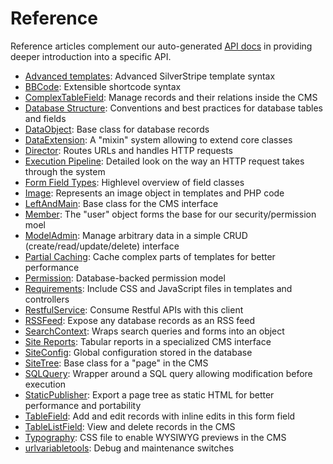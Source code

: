 # Reference #

Reference articles complement our auto-generated [API docs](http://api.silverstripe.org) in providing deeper introduction into a specific API. 

* [Advanced templates](advanced-templates): Advanced SilverStripe template syntax
* [BBCode](bbcode): Extensible shortcode syntax
* [ComplexTableField](complextablefield): Manage records and their relations inside the CMS
* [Database Structure](database-structure): Conventions and best practices for database tables and fields
* [DataObject](dataobject): Base class for database records
* [DataExtension](dataextension): A "mixin" system allowing to extend core classes
* [Director](director): Routes URLs and handles HTTP requests
* [Execution Pipeline](execution-pipeline): Detailed look on the way an HTTP request takes through the system
* [Form Field Types](form-field-types): Highlevel overview of field classes
* [Image](image): Represents an image object in templates and PHP code
* [LeftAndMain](leftandmain): Base class for the CMS interface
* [Member](member): The "user" object forms the base for our security/permission moel
* [ModelAdmin](modeladmin): Manage arbitrary data in a simple CRUD (create/read/update/delete) interface
* [Partial Caching](partial-caching): Cache complex parts of templates for better performance
* [Permission](permission): Database-backed permission model
* [Requirements](requirements): Include CSS and JavaScript files in templates and controllers
* [RestfulService](restfulservice): Consume Restful APIs with this client
* [RSSFeed](rssfeed): Expose any database records as an RSS feed
* [SearchContext](searchcontext): Wraps search queries and forms into an object
* [Site Reports](site-reports): Tabular reports in a specialized CMS interface
* [SiteConfig](siteconfig): Global configuration stored in the database
* [SiteTree](sitetree): Base class for a "page" in the CMS
* [SQLQuery](sqlquery): Wrapper around a SQL query allowing modification before execution
* [StaticPublisher](staticpublisher): Export a page tree as static HTML for better performance and portability
* [TableField](tablefield): Add and edit records with inline edits in this form field
* [TableListField](tablelistfield): View and delete records in the CMS
* [Typography](typography): CSS file to enable WYSIWYG previews in the CMS
* [urlvariabletools](urlvariabletools): Debug and maintenance switches